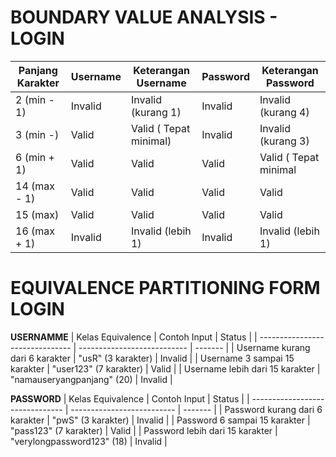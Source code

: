 # BOUNDARY VALUE ANALYSIS - LOGIN

| Panjang Karakter | Username | Keterangan Username | Password | Keterangan Password |
| ---------------- | -------- | ------------------- | -------- | ------------------- |
| 2 (min - 1)      | Invalid  | Invalid (kurang 1)  | Invalid  | Invalid (kurang 4)  |
| 3 (min -)          | Valid    | Valid ( Tepat minimal)               | Invalid    | Invalid (kurang 3)              |
| 6 (min + 1)      | Valid    | Valid               | Valid    | Valid ( Tepat minimal              |
| 14 (max - 1)     | Valid    | Valid               | Valid    | Valid               |
| 15 (max)         | Valid    | Valid               | Valid    | Valid               |
| 16 (max + 1)     | Invalid  | Invalid (lebih 1)   | Invalid  | Invalid (lebih 1)   |

# EQUIVALENCE PARTITIONING FORM LOGIN

**USERNAMME**
| Kelas Equivalence               | Contoh Input                | Status  |
| ------------------------------- | --------------------------- | ------- |
| Username kurang dari 6 karakter | "usR" (3 karakter)          | Invalid |
| Username 3 sampai 15 karakter   | "user123" (7 karakter)      | Valid   |
| Username lebih dari 15 karakter | "namauseryangpanjang" (20) | Invalid |

**PASSWORD**
| Kelas Equivalence               | Contoh Input               | Status  |
| ------------------------------- | -------------------------- | ------- |
| Password kurang dari 6 karakter | "pwS" (3 karakter)         | Invalid |
| Password 6 sampai 15 karakter   | "pass123" (7 karakter)     | Valid   |
| Password lebih dari 15 karakter | "verylongpassword123" (18) | Invalid |


